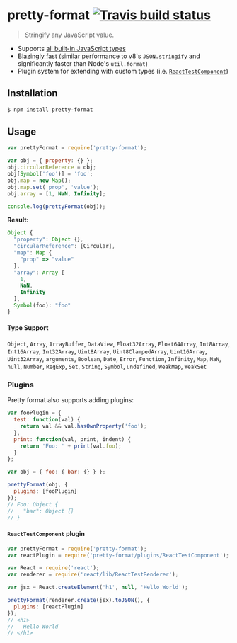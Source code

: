# pretty-format [![Travis build status](http://img.shields.io/travis/thejameskyle/pretty-format.svg?style=flat)](https://travis-ci.org/thejameskyle/pretty-format)

> Stringify any JavaScript value.

- Supports [all built-in JavaScript types](#type-support)
- [Blazingly fast](https://gist.github.com/thejameskyle/2b04ffe4941aafa8f970de077843a8fd) (similar performance to v8's `JSON.stringify` and significantly faster than Node's `util.format`)
- Plugin system for extending with custom types (i.e. [`ReactTestComponent`](#reacttestcomponent-plugin))


## Installation

```sh
$ npm install pretty-format
```

## Usage

```js
var prettyFormat = require('pretty-format');

var obj = { property: {} };
obj.circularReference = obj;
obj[Symbol('foo')] = 'foo';
obj.map = new Map();
obj.map.set('prop', 'value');
obj.array = [1, NaN, Infinity];

console.log(prettyFormat(obj));
```

**Result:**

```js
Object {
  "property": Object {},
  "circularReference": [Circular],
  "map": Map {
    "prop" => "value"
  },
  "array": Array [
    1,
    NaN,
    Infinity
  ],
  Symbol(foo): "foo"
}
```

#### Type Support

`Object`, `Array`, `ArrayBuffer`, `DataView`, `Float32Array`, `Float64Array`, `Int8Array`, `Int16Array`, `Int32Array`, `Uint8Array`, `Uint8ClampedArray`, `Uint16Array`, `Uint32Array`, `arguments`, `Boolean`, `Date`, `Error`, `Function`, `Infinity`, `Map`, `NaN`, `null`, `Number`, `RegExp`, `Set`, `String`, `Symbol`, `undefined`, `WeakMap`, `WeakSet`

### Plugins

Pretty format also supports adding plugins:

```js
var fooPlugin = {
  test: function(val) {
    return val && val.hasOwnProperty('foo');
  },
  print: function(val, print, indent) {
    return 'Foo: ' + print(val.foo);
  }
};

var obj = { foo: { bar: {} } };

prettyFormat(obj, {
  plugins: [fooPlugin]
});
// Foo: Object {
//   "bar": Object {}
// }
```

#### `ReactTestComponent` plugin

```js
var prettyFormat = require('pretty-format');
var reactPlugin = require('pretty-format/plugins/ReactTestComponent');

var React = require('react');
var renderer = require('react/lib/ReactTestRenderer');

var jsx = React.createElement('h1', null, 'Hello World');

prettyFormat(renderer.create(jsx).toJSON(), {
  plugins: [reactPlugin]
});
// <h1>
//   Hello World
// </h1>
```
